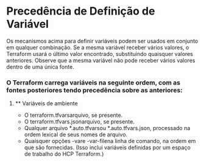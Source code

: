# Precedência de Definição de Variável


Os mecanismos acima para definir variáveis ​​podem ser usados ​​em conjunto em qualquer combinação. Se a mesma variável receber vários valores, o Terraform usará o último valor encontrado, substituindo quaisquer valores anteriores. Observe que a mesma variável não pode receber vários valores dentro de uma única fonte.

### O Terraform carrega variáveis ​​na seguinte ordem, com as fontes posteriores tendo precedência sobre as anteriores:

1. ** Variáveis ​​de ambiente

    - O terraform.tfvarsarquivo, se presente.
    - O terraform.tfvars.jsonarquivo, se presente.
    - Qualquer arquivo *.auto.tfvarsou *.auto.tfvars.json, processado na ordem lexical de seus nomes de arquivo.
    - Quaisquer opções -vare -var-filena linha de comando, na ordem em que são fornecidas. (Isso inclui variáveis ​​definidas por um espaço de trabalho do HCP Terraform.)
